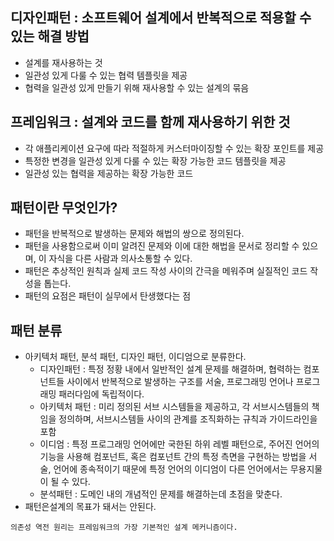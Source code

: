 ## 디자인패턴 : 소프트웨어 설계에서 반복적으로 적용할 수 있는 해결 방법
- 설계를 재사용하는 것
- 일관성 있게 다룰 수 있는 협력 템플릿을 제공
- 협력을 일관성 있게 만들기 위해 재사용할 수 있는 설계의 묶음


## 프레임워크 : 설계와 코드를 함께 재사용하기 위한 것
- 각 애플리케이션 요구에 따라 적절하게 커스터마이징할 수 있는 확장 포인트를 제공
- 특정한 변경을 일관성 있게 다룰 수 있는 확장 가능한 코드 템플릿을 제공
- 일관성 있는 협력을 제공하는 확장 가능한 코드

## 패턴이란 무엇인가?
- 패턴을 반복적으로 발생하는 문제와 해법의 쌍으로 정의된다.
- 패턴을 사용함으로써 이미 알려진 문제와 이에 대한 해법을 문서로 정리할 수 있으며, 이 자식을 다른 사람과 의사소통할 수 있다.
- 패턴은 추상적인 원칙과 실제 코드 작성 사이의 간극을 메워주며 실질적인 코드 작성을 톱는다.
- 패턴의 요점은 패턴이 실무에서 탄생했다는 점

## 패턴 분류
- 아키텍처 패턴, 분석 패턴, 디자인 패턴, 이디엄으로 분류한다.
    - 디자인패턴 : 특정 정황 내에서 일반적인 설계 문제를 해결하며, 협력하는 컴포넌트들 사이에서 반복적으로 발생하는 구조를 서술, 프로그래밍 언어나 프로그래밍 패러다임에 독립적이다.
    - 아키텍처 패턴 : 미리 정의된 서브 시스템들을 제공하고, 각 서브시스템들의 책임을 정의하며, 서브시스템들 사이의 관계를 조직화하는 규칙과 가이드라인을 포함
    - 이디엄 : 특정 프로그래밍 언어에만 국한된 하위 레벨 패턴으로, 주어진 언어의 기능을 사용해 컴포넌트, 혹은 컴포넌트 간의 특정 측면을 구현하는 방법을 서술, 언어에 종속적이기 때문에 특정 언어의 이디엄이 다른 언어에서는 무용지물이 될 수 있다.
    - 분석패턴 : 도메인 내의 개념적인 문제를 해결하는데 초점을 맞춘다.
- 패턴은설계의 목표가 돼서는 안된다.

`의존성 역전 원리는 프레임워크의 가장 기본적인 설계 메커니즘이다.`
